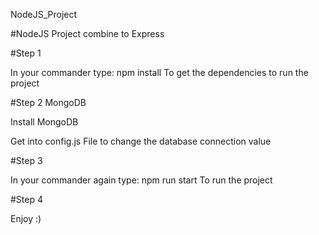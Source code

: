 NodeJS_Project

#NodeJS Project combine to Express 

#Step 1

In your commander type: npm install
To get the dependencies to run the project

#Step 2 MongoDB

Install MongoDB

Get into config.js File to change the database connection value

#Step 3

In your commander again type: npm run start
To run the project 

#Step 4

Enjoy :)


